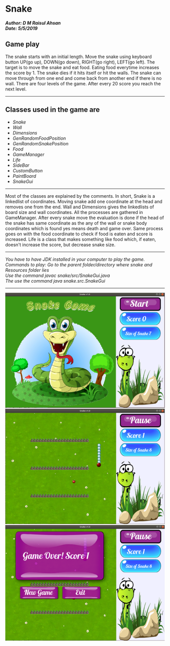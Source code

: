 Snake
===============

***Author: D M Raisul Ahsan***  
***Date: 5/5/2019***

Game play
----------

The snake starts with an initial length. Move the snake using keyboard button UP(go up), DOWN(go down), RIGHT(go right), LEFT(go left).
The target is to move the snake and eat food. Eating food everytime increases the score by 1.
The snake dies if it hits itself or hit the walls. The snake can move through from one end and come back from another end if there is no
wall. 
There are four levels of the game. After every 20 score you reach the next level. 
- - - 
Classes used in the game are
-----------------------------

* *Snake*
* *Wall*
* *Dimensions*
* *GenRandomFoodPosition*
* *GenRandomSnakePosition*
* *Food*
* *GameManager*
* *Life*
* *SideBar*
* *CustomButton*
* *PaintBoard*
* *SnakeGui*
- - -
Most of the classes are explained by the comments.
In short, Snake is a linkedlist of coordinates. Moving snake add one coordinate at the head and removes one from the end.
Wall and Dimensions gives the linkedlists of board size and wall coordinates.
All the processes are gathered in GameManager. After every snake move the evaluation is done if the head of the snake has same coordinate
as the any of the wall or snake body coordinates which is found yes means death and game over.
Same process goes on with the food coordinate to check if food is eaten and score is increased.
Life is a class that makes something like food which, if eaten, doesn't increase the score, but decrease snake size.
- - -

*You have to have JDK installed in your computer to play the game.*  
*Commands to play: Go to the parent folder/directory where snake and Resources folder lies*  
*Use the command javac snake/src/SnakeGui.java*  
*The use the command java snake.src.SnakeGui*

- - -

![](Resources/gameplay1.png)
![](Resources/gameplay2.png)
![](Resources/gameplay3.png)
